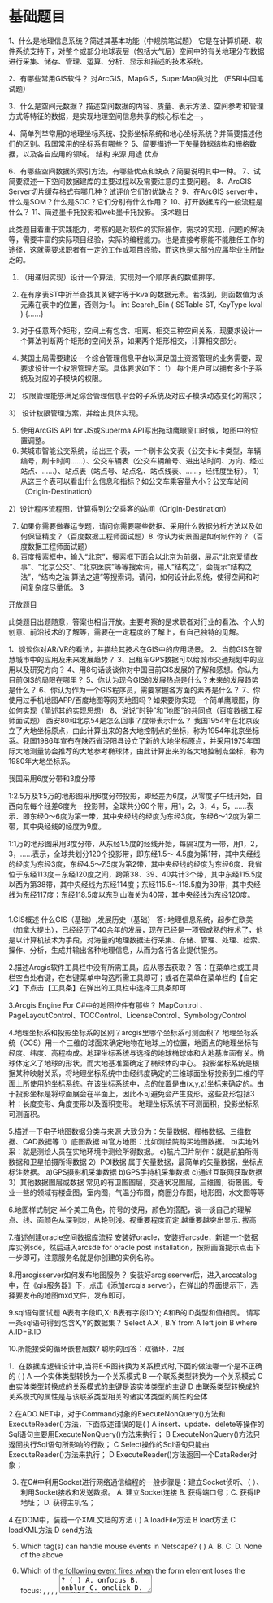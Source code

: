 # 基础题目

1、什么是地理信息系统？简述其基本功能（中规院笔试题）
它是在计算机硬、软件系统支持下，对整个或部分地球表层（包括大气层）空间中的有关地理分布数据进行采集、储存、管理、运算、分析、显示和描述的技术系统。

2、有哪些常用GIS软件？
对ArcGIS，MapGIS，SuperMap做对比 （ESRI中国笔试题）

3、什么是空间元数据？
描述空间数据的内容、质量、表示方法、空间参考和管理方式等特征的数据，是实现地理空间信息共享的核心标准之一。

4、简单列举常用的地理坐标系统、投影坐标系统和地心坐标系统？并简要描述他们的区别。我国常用的坐标系有哪些？
5、简要描述一下矢量数据结构和栅格数据，以及各自应用的领域。
结构 来源 用途 优点

6、有哪些空间数据的索引方法，有哪些优点和缺点？简要说明其中一种。
7、试简要叙述一下空间数据建库的主要过程以及需要注意的主要问题。
8、ArcGIS Server切片缓存格式有哪几种？试评价它们的优缺点？
9、在ArcGIS server中，什么是SOM？什么是SOC？它们分别有什么作用？
10、打开数据库的一般流程是什么？
11、简述墨卡托投影和web墨卡托投影。
技术题目

此类题目着重于实践能力，考察的是对软件的实际操作，需求的实现，问题的解决等，需要丰富的实际项目经验，实际的编程能力。也是直接考察能不能胜任工作的途径，这就需要求职者有一定的工作或项目经验，而这也是大部分应届毕业生所缺乏的。

1. （用递归实现）设计一个算法，实现对一个顺序表的数值排序。
2. 在有序表ST中折半查找其关键字等于kval的数据元素。若找到，则函数值为该元素在表中的位置，否则为-1。
int Search_Bin ( SSTable ST, KeyType kval ) {……}

3. 对于任意两个矩形，空间上有包含、相离、相交三种空间关系，现要求设计一个算法判断两个矩形的空间关系，如果两个矩形相交，计算相交部分。
4. 某国土局需要建设一个综合管理信息平台以满足国土资源管理的业务需要，现要求设计一个权限管理方案。具体要求如下：
1） 每个用户可以拥有多个子系统及对应的子模块的权限。

2） 权限管理能够满足综合管理信息平台的子系统及对应子模块动态变化的需求；

3） 设计权限管理方案，并给出具体实现。

5. 使用ArcGIS API for JS或Superma API写出拖动鹰眼窗口时候，地图中的位置调整。
6. 某城市智能公交系统，给出三个表，一个刷卡公交表（公交卡ic卡类型，车辆编号，刷卡时间……）、公交车辆表（公交车辆编号、进出站时间、方向、经过站点、……）、站点表（站点号、站点名、站点线表、……，经纬度坐标）。
1） 从这三个表可以看出什么信息和指标？如公交车乘客量大小？公交车站间（Origin-Destination）

2）设计程序流程图，计算得到公交乘客的站间（Origin-Destination）

7. 如果你需要做春运专题，请问你需要哪些数据、采用什么数据分析方法以及如何保证精度？（百度数据工程师面试题）8. 你认为街景图是如何制作的？（百度数据工程师面试题）
9. 百度搜索框中，输入“北京”，搜索框下面会以北京为前缀，展示“北京爱情故事”、“北京公交”、“北京医院”等等搜索词，输入“结构之”，会提示“结构之法”，“结构之法 算法之道”等搜索词。请问，如何设计此系统，使得空间和时间复杂度尽量低。
3

开放题目

此类题目出题随意，答案也相当开放。主要考察的是求职者对行业的看法、个人的创意、前沿技术的了解等，需要在一定程度的了解上，有自己独特的见解。

1、谈谈你对AR/VR的看法，并描绘其技术在GIS中的应用场景。
2、当前GIS在智慧城市中的应用及未来发展趋势？
3、出租车GPS数据可以给城市交通规划中的应用以及研究方向？
4、用8句话谈谈你对中国目前GIS发展的了解和感想。你认为目前GIS的局限在哪里？
5、你认为现今GIS的发展热点是什么？未来的发展趋势是什么？
6、你认为作为一个GIS程序员，需要掌握各方面的素养是什么？
7、你使用过手机地图APP/百度地图等网页地图吗？如果要你实现一个简单鹰眼图，你如何实现（简述其的实现思想）
8、说说“时钟”和“地图”的共同点（百度数据工程师面试题）
西安80和北京54是怎么回事？度带表示什么？
我国1954年在北京设立了大地坐标原点，由此计算出来的各大地控制点的坐标，称为1954年北京坐标系。我国1986年宣布在陕西省泾阳县设立了新的大地坐标原点，并采用1975年国际大地测量协会推荐的大地参考椭球体，由此计算出来的各大地控制点坐标，称为1980年大地坐标系。

我国采用6度分带和3度分带

  1∶2.5万及1∶5万的地形图采用6度分带投影，即经差为6度，从零度子午线开始，自西向东每个经差6度为一投影带，全球共分60个带，用1，2，3，4，5，……表示．即东经0～6度为第一带，其中央经线的经度为东经3度，东经6～12度为第二带，其中央经线的经度为9度。

  1∶1万的地形图采用3度分带，从东经1.5度的经线开始，每隔3度为一带，用1，2，3，……表示，全球共划分120个投影带，即东经1.5～ 4.5度为第1带，其中央经线的经度为东经3度，东经4.5～7.5度为第2带，其中央经线的经度为东经6度．我省位于东经113度－东经120度之间，跨第38、39、40共计3个带，其中东经115.5度以西为第38带，其中央经线为东经114度；东经115.5～118.5度为39带，其中央经线为东经117度；东经118.5度以东到山海关为40带，其中央经线为东经120度。


##
1.GIS概述 什么GIS（基础）,发展历史（基础） 答: 地理信息系统，起步在欧美（加拿大提出），已经经历了40余年的发展，现在已经是一项很成熟的技术了，他是以计算机技术为手段，对海量的地理数据进行采集、存储、管理、处理、检索、操作、分析，生成并输出各种地理信息，从而为各行各业提供服务。

2.描述Arcgis软件工具栏中没有所需工具，应从哪去获取？
答：在菜单栏或工具栏空白处右键，在右键菜单中勾选所需工具即可；或者在菜单在菜单栏的【自定义】下点击【工具条】在弹出的工具栏中选择工具条即可

3.Arcgis Engine For C#中的地图控件有那些？
MapControl 、PageLayoutControl、TOCControl、LicenseControl、SymbologyControl

4.地理坐标系和投影坐标系的区别？arcgis里哪个坐标系可测面积？
地理坐标系统（GCS）用一个三维的球面来确定地物在地球上的位置，地面点的地理坐标有经度、纬度、高程构成。地理坐标系统与选择的地球椭球体和大地基准面有关。椭球体定义了地球的形状，而大地基准面确定了椭球体的中心。 投影坐标系统是根据某种映射关系，将地理坐标系统中由经纬度确定的三维球面坐标投影到二维的平面上所使用的坐标系统。在该坐标系统中，点的位置是由(x,y,z)坐标来确定的。由于投影坐标是将球面展会在平面上，因此不可避免会产生变形。这些变形包括3种：长度变形、角度变形以及面积变形。 地理坐标系统不可测面积，投影坐标系可测面积。

5.描述一下电子地图数据分类与来源
大致分为：矢量数据、栅格数据、三维数据、CAD数据等 1）底图数据 a)官方地图：比如测绘院购买地图数据。 b)实地外采：就是测绘人员在实地环境中测绘所得数据。 c)航片卫片制作：就是航拍所得数据和卫星拍摄所得数据 2）POI数据 属于矢量数据，最简单的矢量数据，坐标点标注数据。 a)GPS摄影机采集数据 b)GPS手持机采集数据 c)通过互联网获取数据 3）其他数据图层或数据 常见的有卫图图层，交通状况图层，三维图，街景图。专业一些的领域有楼盘图，室内图，气温分布图，商圈分布图，地形图，水文图等等

6.地图样式制定
半个美工角色，符号的使用，颜色的搭配，谈一谈自己的理解 点、线、面颜色从深到淡，从艳到浅。视重要程度而定,越重要越突出显示. 拔高

7.描述创建oracle空间数据库流程
安装好oracle，安装好arcsde，新建一个数据库实例sde，然后进入arcsde for oracle post installation，按照画面提示点击下一步即可，注意服务名就是你创建的实例名称。

8.用arcgisserver如何发布地图服务？
安装好arcgisserver后，进入arccatalog中，在《gis服务器》下，点击《添加arcgis server》，在弹出的界面提示下，选择要发布的地图mxd文件，发布即可。

9.sql语句面试题
A表有字段ID,X; B表有字段ID,Y; A和B的ID类型和值相同。 请写一条sql语句得到包含X,Y的数据集？ Select A.X , B.Y from A left join B where A.ID=B.ID

10.所能接受的循环嵌套层数?
聪明的回答：双循环，2层

1．在数据库逻辑设计中,当将E-R图转换为关系模式时,下面的做法哪一个是不正确的 ( )
A 一个实体类型转换为一个关系模式 B 一个联系类型转换为一个关系模式 C 由实体类型转换成的关系模式的主键是该实体类型的主键 D 由联系类型转换成的关系模式的属性是与该联系类型相关的诸实体类型的属性的全体

2.在ADO.NET中，对于Command对象的ExecuteNonQuery()方法和ExecuteReader()方法，下面叙述错误的是( )
A insert、update、delete等操作的Sql语句主要用ExecuteNonQuery()方法来执行； B ExecuteNonQuery()方法只返回执行Sql语句所影响的行数； C Select操作的Sql语句只能由ExecuteReader()方法来执行； D ExecuteReader()方法返回一个DataReder对象；

3. 在C#中利用Socket进行网络通信编程的一般步骤是：建立Socket侦听、（ ）、利用Socket接收和发送数据。
A. 建立Socket连接 B. 获得端口号；C. 获得IP地址； D. 获得主机名；

4.在DOM中，装载一个XML文档的方法 ( )
A loadFile方法 B load方法 C loadXML方法 D send方法

5.  Which tag(s) can handle mouse events in Netscape? ( )
A.   B.  C. 
D.  None of the above

6.  Which of the following event fires when the form element loses the focus: , , , , <textarea>? ( ) A.  onfocus B.  onblur C.  onclick D.  ondblclick 7.  What is the correct syntax for referring to an external script called " abc.js"?( ) A. <script href=" abc.js"> B. <script name=" abc.js"> C. <script src=" abc.js"> D.  None of the above 选择题答案：1D 2C 3 A 4B 5B 6 B 7C 8.B/S模式中客户端向服务器发送请求有几种方式。 9.SQLSERVER服务器中，给定表 table1 中有两个字段 ID、LastUpdateDate，ID表示更新的事务号， LastUpdateDate表示更新时的服务器时间，请使用一句SQL语句获得最后更新的事务号。 10.简述你对类、对象、接口它们之间关系的理解。 对象是类的实例化，需要被继承之后才能发挥作用的类 11.你使用过 Google 地图吗？如果要你实现一个简单鹰眼图，你如何实现（简述其的实现思想） 12.列举一些你曾经参与的项目，以及你在该项目中的角色，和你在该项目中获得的收获。 城信所GIS程序员笔试部分题目：（完全原题） 1.什么是元数据？ 元数据就是用来定义数据的数据metadata 2.简单列举常用的地理坐标系统、投影坐标系统和地心坐标系统？并简要描述他们的区别。 地理坐标系统：WGS84； 投影坐标系统：北京54，西安80。 地理坐标系统与投影坐标系统的区别： 1）.地理坐标系统是以经纬度为地图的存储单位，确定一个可以量化计算的椭球体，还有一个可以将该椭球体定位的大地基准面。 2）.投影坐标系统是以长度单位（通常是米）来进行地图的存储，要确定一个投影坐标，首先要有一个球面坐标，然后就是转化过程，即通过一定的算法（高斯克吕格就是一种投影算法），将该球面坐标投影成为平面坐标。 3.简要描述一下矢量数据结构和栅格数据，以及各自应用的领域。 a.栅格结构是以规则的阵列来表示空间地物或现象分布的数据组织，组织中的每个数据表示地物或现象的非几何属性特征。 b.矢量数据结构是通过记录坐标的方式尽可能精确地表示点、线和多边形等地理实体，坐标空间设为连续，允许任意位置、长度和面积的精确定义。 c.栅格数据操作总的来说容易实现，矢量数据操作则比较复杂； d.栅格结构是矢量结构在某种程度上的一种近似，对于同一地物达到于矢量数据相同的精度需要更大量的数据；在坐标位置搜索、计算多边形形状面积等方面栅格结构更为有效，而且易于遥感相结合，易于信息共享； e.矢量结构对于拓扑关系的搜索则更为高效，网络信息只有用矢量才能完全描述，而且精度较高。对于地理信息系统软件来说，两者共存，各自发挥优势是十分有效的。 4.有哪些空间数据的索引方法，有哪些优点和缺点？简要说明其中一种。 a.简单网格空间索引：把空间划分为大小相同的网格。根据每个实体的空间范围把实体网格划成不同的部分，每个梅岭记录落入该格内的空间实体的编号，每一部分对应的网格分别增加新的记录以反映当前处理实体； b.KD树：是一种基于点的动态索引方法。在二维坐标下，根据插入结点的X,Y坐标对空间进行交叉分割，把数据递归地划分为一个二叉查找树； c.R树：R树由中间结点和叶结点组成，实际数据对象的最小外接矩形存储在叶结点中，中间结点通过聚集其低层结点的外接矩形形成，包含所有这些外接矩形。 5.试简要叙述一下空间数据建库的主要过程以及需要注意的主要问题。 完整的数据建库过程包括：数据库建模过程、数据监理过程、利用各种工具将各种数据入库的过程。 A．数据库建模过程。这一过程主要是根据行业应用特点及对其的理解，制定出比较规范的数据规范，在逻辑上建设数据库。 B. 数据监理过程。这一过程主要是检测数据的正确性，从而保证建库的准确性。 C．狭义上的建库主要是指利用各种工具将各种数据入库的过程。在这个过程中最重要的是多源数据的集成问题。数据格式转换模式格式转换模式是传统的GIS数据集成方法，也是入库的基本思想。在这种模式下，其他数据格式经专门的数据转换程序进行格式转换后，就可以进行入库了。这是目前GIS系统集成的主要办法。基本上每个GIS平台都提供了一些数据转换工具，以ESRI公司的ArcGIS 平台为例子，其提供了ArcToolBox工具箱，功能比较完善和强大，基本上支持所有市面上主流的各种GIS数据 6.试述坐标变换的基本原理？写出仿射变换的主要处理过程。 坐标变换的基本原理是：是通过改变对应的参数，如基准面，椭球体，或者投影计算方法，实现由一种坐标系统向另一种坐标系统转换转换的过程。（找不到相关的资料，自己总结的） 仿射变换：是空间直角坐标变换的一种，它是一种二维坐标到二维坐标之间的线性变换，保持二维图形的“平直线”和“平行性”，其可以通过一系列的原子变换的复合来实现，包括平移(Translation)、缩放（Scale）、翻转（Flip）、旋转（Rotation）和剪切(Shear)。 海维公司GIS程序员笔试部分题目：（凭记忆） 1.SQL查询语句。（南方数码公司SQL查询也是重点考查内容） 2.给定一个变量IFeatureClass：fcs，另外一个变量IPolygon：poly。要求从fcs中获取与poly相交的所有要素的集合。 请用代码实现上述过程。 3. ArcGIS Server切片缓存格式有哪几种？试评价它们的优缺点？ a.ArcGIS Server缓存瓦片文件格式一般来说有三种：JPEG、PNG32及PNG8。 b.这三种文件格式在一些方面上有些不同，这些不同就决定了他们主要应用的方向。以下详细看看主要的差别：      1)、是否支持透明：JPEG不支持透明底色，PNG32与PNG8支持透明底色。也就是作为最低层的底图可以使用JPEG，其他地方最好使用PNG格式。      2)、支持的颜色级别：JPEG与PNG32支持16万色，而PNG8支持256色。对于需要丰富颜色表达的图层，建议采用JPEG或者PNG32，对于简单的要素渲染的需求，则选择PNG8比较合适。      3)、存储方式 ：JPEG为有损带高压缩比的文件格式，能支持55-90的压缩比例。而PNG32和PNG8都是无损的。图片精度高，同时占用磁盘空间较大。 c.综合上述的特点一般来说JPEG比较适合用于影像切片，PNG32则适中与影像与矢量的切片。由于支持的颜色数较少及透明的特点PNG8更适合用于矢量数据的切片。 4.地理坐标与投影坐标有什么区别和联系。 1）.地理坐标系统是以经纬度为地图的存储单位，确定一个可以量化计算的椭球体，还有一个可以将该椭球体定位的大地基准面。 2）.投影坐标系统是以长度单位（通常是米）来进行地图的存储，要确定一个投影坐标，首先要有一个球面坐标，然后就是转化过程，即通过一定的算法（高斯克吕格就是一种投影算法），将该球面坐标投影成为平面坐标。 5.用递归算法计算第30个数字。 1，1，2，3，5…. 6.认为身为一个GIS程序员，需要掌握的各方面素养是什么？ a.编程语言能力 b.英语 c.学习能力 d.文档能力 e.创造能力 7.如何管理一个软件项目，你认为一个软件开发项目重点应该放在哪一部分？ 无答案 8.你认为现今GIS的发展热点是什么？GIS的发展趋势会是怎样？ WEB GIS 三维GIS 数字地球共享，三维 ArcEngine知识 1.数据库的三种形式： a)Mdb数据库形式 b)文件形式（如shp,Tin,Raster） c)SDE数据库形式 2.打开数据库的一般流程： a)定义IWorkspaceFactory变量pWsf; b)创建具体的WorkspaceFactory,如 pWsf=new ShapeWorkspaceFactory; pWsf=new AccessWorkspaceFactory; c)利用Open或者OpenFromFile打开数据库，产生IWorkSapce对象，即为数据库对象。 3.如何理解ILayer，IFeatureClass，IFeatureLayer与IFeature的关系。 IFeayureLayer是ILayer的子类 ， IFeature是IFeatureLayer中的一个要素。可以 从IFeatureLayer中得到IFeatureClass  再利用游标IFeatureCursor就可以把这些IFeature一个个遍历出来了！

# GIS开发面试问题：
1、请做个自我介绍

2、路由生命周期（也叫导航守卫）

1）全局守卫：是指路由实例上直接操作的钩子函数，特点是所有路由配置的组件都会触发，直白点就是触发路由就会触发这些钩子函数

beforeEach（to，from， next）

beforeResolve（to，from， next）

afterEach（to，from）

2）路由守卫： 是指在单个路由配置的时候也可以设置的钩子函数

beforeEnter（to，from， next）

3）组件守卫：是指在组件内执行的钩子函数，类似于组件内的生命周期，相当于为配置路由的组件添加的生命周期钩子函数。

beforeRouteEnter（to，from， next）

beforeRouteUpdadte（to，from， next）

beforeRouteLeave（to，from， next）

3.关于你在简历中提到的项目,都使用了那些技术栈来进行开发?

答: 首先是Web前端使用了 jQuery + Bootstrap 这样一个通用的技术栈,然后后台管理使用了Vue + Vue-router + Element-UI ,接口服务使用的是node + Express 框架,可以方便的实现 MySQL数据库的连接。

4.你的平台使用了天地图,说一下这个服务是什么格式的类型,具体是怎样加载出来的?

答: 天地图的服务采用的是 OGC 的网络地图瓦片服务 (WMTS) 标准。

简单来说,就是天地图提供了这样一个WMTS的标准服务,开发者向天地图地图服务发出请求,从而调用其在线瓦片地图,然后在OpenLayers中使用对应加载瓦片地图的方法进行调用,就可以在前端进行展示了。

5.在openLayers中如何加载WMTS服务?

答: 在openLayers中可以通过olsourse.WMTS 以及 ol.sourse.XYZ等方式加载WMTS服务，ol.source.XYZ的方式比较简单，只需要输入修改url和xyz以及坐标系即可。而ol.source.WMTS较复杂，需要配置原点、分辨率数组、分辨率对应的级别、坐标系的参数等。

6.你刚才有提到WMS,可以具体说一下WMS和WMTS两者的区别吗?

答: WMTS服务和WMS服务本质区别即对客户端请求服务的响应不同

比如在接受客户端请求WMTS服务时，返回给客户端是固定大小的瓦片，客户端根据索引号来获取每一张瓦片，而后拼接成地图进行展示，其采取缓存技术来替代实时对数据进行可视化，用以提高地图响应能力。

而当客户端请求WMS服务时，返回给客户端是一张完整的图片，客户端取到直接展示。

7.你还用过其他OGC标准的服务吗?

WFS(要素服务) WPS(地理处理服务) WCS等

8.你现在使用的天地图的坐标系是什么坐标系?

答: CGCS2000

9.有没有了解过web墨卡托投影,两者有什么区别,如何快速分辨?

地理坐标系和投影坐标系的区别

快速分辨:单位(经纬度坐标和xy的区别)和形状两方面(web墨卡托投影为正方形)

10.其他一下常用的大地坐标系和投影坐标系有哪些,简述一下两者的区别?

大地坐标系(地理坐标系) --三维(单位:经纬度坐标,大地高)

投影坐标系(平面坐标系) --二维(单位: XYZ坐标)

11.为什么JS是单线程?

单线程:在同一时间只能做一件事

js也有多线程能力,即web worker,但有限制,无法操作DOM

因为js主要功能是操作DOM,如果有多线程,其中一个线程要删除一个div,另外一个线程要给这个div添加子元素,那到底要听那个线程的呢,这样会产生很多冲突.

12.JS单线程的问题及解决方法

单线程引发的问题:所有任务都需要排队,前一个任务结束,才会执行后一个任务,这样一些耗时很长的任务就会阻塞页面的操作,如果一值等待则会非常不合理

解决办法:引入异步,添加了一个消息队列, 即将一些需要等待的任务分类按顺序放在消息队列中,先执行可以直接执行的任务,之后不停的去消息队列询问是否有任务可以执行,有就将任务重新放到主线程里执行,没有就继续之前的操作,这个过程就是js的事件轮询

1.所有任务都在主线程上执行,形成一个执行栈

2.如果执行栈中的所有同步任务执行完毕,js就会读取消息队列中的异步任务,如果有可以执行的任务就把它放到执行栈中并开始执行

3.主线程不断重复上面的第二步,这样的一个循环称为事件循环

13.js中的宏任务和微任务

js将异步队列里的任务划分为宏任务和微任务,有时也把同步任务视为宏任务

主进程: 同步任务 1).Promise里面(非回调) 2).async await里面的同步化代码

消息队列: 异步任务 - 微任务队列 : 1). process.nextTick 2). Promise.then回调 3). MO

- 宏任务队列 : 1). setTimeout, setInterval, setImmediate 2). I/O 3). UI rendering

执行顺序:

执行主线程执行栈中的任务 ----> 同步代码(宏任务) : 同步代码, promise中的代码 , await中的代码 -----> 当主线程执行栈清空 ----> 执行微任务队列 ----> 微任务(异步) : 返回的promise回调(即.then里面的内容) ----> 微任务队列清空 -----> 执行宏任务队列 ----> 宏任务(异步) :定时器任务 ----> 宏任务队列清空 -----> 回到主线程,所有任务队列清空

没有任务就所有任务队列清空,如果还有任务,就继续进行上面的轮询。



14. 除了使用天地图等第三方地图，你有没有尝试着自己发布一些地图来使用?

开源的geoserver 或者商用的ArcGIS\SuperMap\MapGIS的服务发布平台





点击了解更多GIS开发就业信息​www.wjx.cn/vj/hJCzVnR.aspx
​www.wjx.cn/vj/hJCzVnR.aspx





除了以上问题，还有一些根据自己情况来回答的问题，比如：

1.如果我在渲染一个点图层的时候，这个点的数量非常多，一次加载的话会非常慢，有什么办法可以改善这个加载速度？

2.如果我现在要查询一条河周边有哪些有污染的工厂需要搬迁,用你现在的技术要如何实现?

3.你还用OpenLayers做过什么?

4.在项目完成前后对比,你最大的收获是什么?

5.你在项目中主要的工作是什么,讲解一下具体思路?

6.你认为自己项目中的亮点有哪些,具体讲一下。

7.是否学习过cesium?

8.是否学习过vue3和TS?

9.你对哪个数据库比较熟悉,主要用它来做什么?

10.写过那些SQL语句?

11.你对开源GIS软件有哪些了解?

12.后台接口方面你了解过哪些,post和get有什么不同?

13.你说到WMTS涉及到切片,说说你对切片层级的了解.

14.有没有了解过影像服务和矢量服务的叠加在前端是如何实现的?

15.你对影像的处理有了解过吗?

16.你有做过浏览器的适配吗?

17.项目做了多久,遇到了哪些困难,如何解决的?

18.除了你简历上提到了几个项目,你还做过别的项目吗?

19.你未来一两年有什么规划或者打算?

20.你打算在这边留多久?(外地必问)